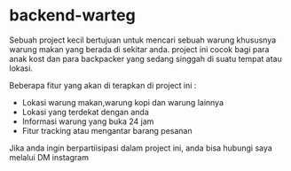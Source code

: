 # backend-warteg
Sebuah project kecil bertujuan untuk mencari sebuah warung khususnya warung makan yang berada di sekitar anda. 
project ini cocok bagi para anak kost dan para backpacker yang sedang singgah di suatu tempat atau lokasi.

Beberapa fitur yang akan di terapkan di project ini :
- Lokasi warung makan,warung kopi dan warung lainnya
- Lokasi yang terdekat dengan anda
- Informasi warung yang buka 24 jam 
- Fitur tracking atau mengantar barang pesanan

Jika anda ingin berpartiisipasi dalam project ini, anda bisa hubungi saya melalui DM instagram

